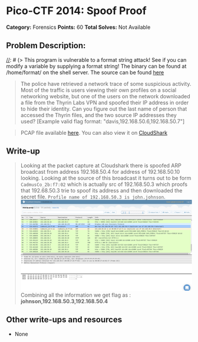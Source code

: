 # Pico-CTF 2014: Spoof Proof

**Category:** Forensics
**Points:** 60
**Total Solves:** Not Available
## Problem Description:

[//]: # (> This program is vulnerable to a format string attack! See if you can modify a variable by supplying a format string! The binary can be found at /home/format/ on the shell server. The source can be found [here](format.c\).)
>  The police have retrieved a network trace of some suspicious activity. Most of the traffic is users viewing their own profiles on a social networking website, but one of the users on the network downloaded a file from the Thyrin Labs VPN and spoofed their IP address in order to hide their identity. Can you figure out the last name of person that accessed the Thyrin files, and the two source IP addresses they used?
[Example valid flag format: "davis,192.168.50.6,192.168.50.7"]

> PCAP file available [here](https://picoctf.com/problem-static/forensics/spoof-proof/traffic.pcap). You can also view it on [CloudShark](https://www.cloudshark.org/captures/44e55fba6c1b)

## Write-up
[//]: # (> Your write up goes here.)
> Looking at the packet capture at Cloudshark there is spoofed ARP broadcast from address 192.168.50.4 for address of 192.168.50.10 looking. Looking at the source of this broadcast it turns out to be form `CadmusCo_2b:f7:02` which is actually src of 192.168.50.3 which proofs that 192.68.50.3 trie to spoof its address and then downloaded the secret file. `Profile name of 192.168.50.3 is john.johnson`. 
![packet capture](Capture.PNG)
> Combining all the information we get flag as : **johnson,192.168.50.3,192.168.50.4**

## Other write-ups and resources

* None
